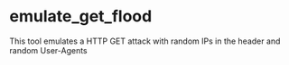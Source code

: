 # emulate_get_flood
This tool emulates a HTTP GET attack with random IPs in the header and random User-Agents
